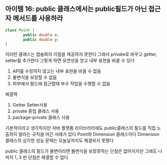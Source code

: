 ## 아이템 16: public 클래스에서는 public필드가 아닌 접근자 메서드를 사용하라

```java
class Point {
		public double x;
		public double y;
}
```

이러런 클래스는 캡슐화의 이점을 제공하지 못한다 그래서 private로 바꾸고 getter, setter를 추가한다 그렇게 하면 유연성을 얻고 내부 표현을 바꿀 수 있다

1. API를 수정하지 않고는 내부 표현을 바꿀 수 없음
2. 불변식을 보장할 수 없음
3. 외부에서 필드에 접근할때 부수 작업을 수행할 수 없음

해결책

1. Getter Setter사용
2. private 중첩 클래스 사용
3. package-private 클래스 사용

기본적이라고 생각하지만 자바 플랫폼 라이브러리에도 public클래스의 필드를 직접 노출하지 말라는 규칙을 어긴 사례가 있다 Point와 Dimension 클래스이다 Dimension 클래스의 심각한 성능 문제는 오늘날까지도 해결되지 못했다

public 클래스의 필드가 불변이라면 불변식을 보장못하는 단점은 없어지지만 그래도 나머지 1, 3 번 단점은 해결할 수 없다